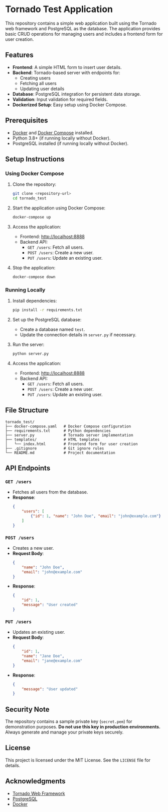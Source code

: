 # Tornado Test Application

This repository contains a simple web application built using the Tornado web framework and PostgreSQL as the database. The application provides basic CRUD operations for managing users and includes a frontend form for user creation.

## Features

- **Frontend**: A simple HTML form to insert user details.
- **Backend**: Tornado-based server with endpoints for:
    - Creating users
    - Fetching all users
    - Updating user details
- **Database**: PostgreSQL integration for persistent data storage.
- **Validation**: Input validation for required fields.
- **Dockerized Setup**: Easy setup using Docker Compose.

## Prerequisites

- [Docker](https://www.docker.com/) and [Docker Compose](https://docs.docker.com/compose/) installed.
- Python 3.8+ (if running locally without Docker).
- PostgreSQL installed (if running locally without Docker).

## Setup Instructions

### Using Docker Compose

1. Clone the repository:
     ```bash
     git clone <repository-url>
     cd tornado_test
     ```

2. Start the application using Docker Compose:
     ```bash
     docker-compose up
     ```

3. Access the application:
     - Frontend: [http://localhost:8888](http://localhost:8888)
     - Backend API:
         - `GET /users`: Fetch all users.
         - `POST /users`: Create a new user.
         - `PUT /users`: Update an existing user.

4. Stop the application:
     ```bash
     docker-compose down
     ```

### Running Locally

1. Install dependencies:
     ```bash
     pip install -r requirements.txt
     ```

2. Set up the PostgreSQL database:
     - Create a database named `test`.
     - Update the connection details in `server.py` if necessary.

3. Run the server:
     ```bash
     python server.py
     ```

4. Access the application:
     - Frontend: [http://localhost:8888](http://localhost:8888)
     - Backend API:
         - `GET /users`: Fetch all users.
         - `POST /users`: Create a new user.
         - `PUT /users`: Update an existing user.

## File Structure

```
tornado_test/
├── docker-compose.yaml   # Docker Compose configuration
├── requirements.txt      # Python dependencies
├── server.py             # Tornado server implementation
├── templates/            # HTML templates
│   └── index.html        # Frontend form for user creation
├── .gitignore            # Git ignore rules
└── README.md             # Project documentation
```

## API Endpoints

### `GET /users`
- Fetches all users from the database.
- **Response**:
    ```json
    {
        "users": [
            {"id": 1, "name": "John Doe", "email": "john@example.com"}
        ]
    }
    ```

### `POST /users`
- Creates a new user.
- **Request Body**:
    ```json
    {
        "name": "John Doe",
        "email": "john@example.com"
    }
    ```
- **Response**:
    ```json
    {
        "id": 1,
        "message": "User created"
    }
    ```

### `PUT /users`
- Updates an existing user.
- **Request Body**:
    ```json
    {
        "id": 1,
        "name": "Jane Doe",
        "email": "jane@example.com"
    }
    ```
- **Response**:
    ```json
    {
        "message": "User updated"
    }
    ```

## Security Note

The repository contains a sample private key (`secret.pem`) for demonstration purposes. **Do not use this key in production environments.** Always generate and manage your private keys securely.

## License

This project is licensed under the MIT License. See the `LICENSE` file for details.

## Acknowledgments

- [Tornado Web Framework](https://www.tornadoweb.org/)
- [PostgreSQL](https://www.postgresql.org/)
- [Docker](https://www.docker.com/)  